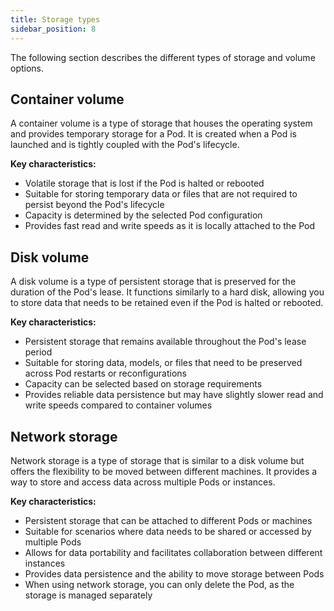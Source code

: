 ```yaml
---
title: Storage types
sidebar_position: 8
---
```


The following section describes the different types of storage and volume options.

## Container volume

A container volume is a type of storage that houses the operating system and provides temporary storage for a Pod.
It is created when a Pod is launched and is tightly coupled with the Pod's lifecycle.

**Key characteristics:**

- Volatile storage that is lost if the Pod is halted or rebooted
- Suitable for storing temporary data or files that are not required to persist beyond the Pod's lifecycle
- Capacity is determined by the selected Pod configuration
- Provides fast read and write speeds as it is locally attached to the Pod

## Disk volume

A disk volume is a type of persistent storage that is preserved for the duration of the Pod's lease.
It functions similarly to a hard disk, allowing you to store data that needs to be retained even if the Pod is halted or rebooted.

**Key characteristics:**

- Persistent storage that remains available throughout the Pod's lease period
- Suitable for storing data, models, or files that need to be preserved across Pod restarts or reconfigurations
- Capacity can be selected based on storage requirements
- Provides reliable data persistence but may have slightly slower read and write speeds compared to container volumes

## Network storage

Network storage is a type of storage that is similar to a disk volume but offers the flexibility to be moved between different machines.
It provides a way to store and access data across multiple Pods or instances.

**Key characteristics:**

- Persistent storage that can be attached to different Pods or machines
- Suitable for scenarios where data needs to be shared or accessed by multiple Pods
- Allows for data portability and facilitates collaboration between different instances
- Provides data persistence and the ability to move storage between Pods
- When using network storage, you can only delete the Pod, as the storage is managed separately
